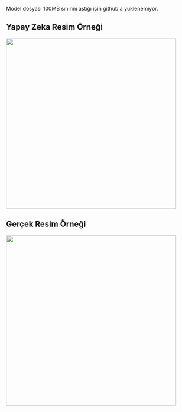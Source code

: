 Model dosyası 100MB sınırını aştığı için github'a yüklenemiyor.

## Yapay Zeka Resim Örneği
<img src="https://github.com/tugrahanguler/170421021_TugrahanGuler_AI-vs-Real-Image-Classifier/blob/main/assets/ai.PNG?raw=true" width=460>

## Gerçek Resim Örneği
<img src="https://github.com/tugrahanguler/170421021_TugrahanGuler_AI-vs-Real-Image-Classifier/blob/main/assets/real.PNG?raw=true" width=460>


